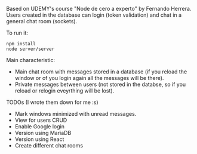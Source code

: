 Based on UDEMY's course "Node de cero a experto" by Fernando Herrera. Users created in the database can login (token validation) and chat in a general chat room (sockets).

To run it:

```
npm install
node server/server
```

Main characteristic:

- Main chat room with messages stored in a database (if you reload the window or of you login again all the messages will be there).
- Private messages between users (not stored in the databse, so if you reload or relogin eveyrthing will be lost).

TODOs (I wrote them down for me :s)

- Mark windows minimized with unread messages.
- View for users CRUD
- Enable Google login
- Version using MariaDB
- Version using React
- Create different chat rooms
